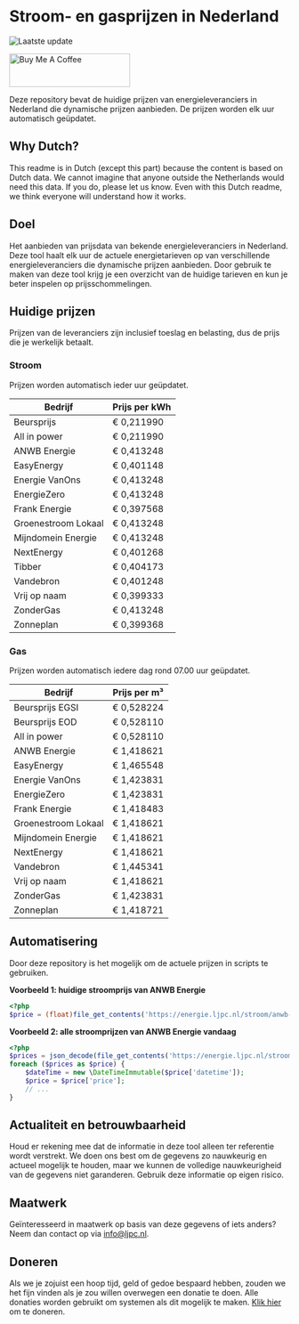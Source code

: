 # Stroom- en gasprijzen in Nederland

![Laatste update](https://img.shields.io/badge/laatste%20update-2025--02--04%2008%3A00%20CET-brightgreen)

<a href="https://www.buymeacoffee.com/Lars-" target="_blank"><img src="https://cdn.buymeacoffee.com/buttons/v2/default-orange.png" alt="Buy Me A Coffee" height="60" style="height: 60px !important;width: 217px !important;" ></a>

Deze repository bevat de huidige prijzen van energieleveranciers in Nederland die dynamische prijzen aanbieden. De prijzen worden elk uur automatisch geüpdatet.

## Why Dutch?

This readme is in Dutch (except this part) because the content is based on Dutch data. We cannot imagine that anyone outside the Netherlands would need this data. If you do, please let us know. Even with this Dutch readme, we think
everyone will understand how it works.

## Doel

Het aanbieden van prijsdata van bekende energieleveranciers in Nederland. Deze tool haalt elk uur de actuele energietarieven op van verschillende energieleveranciers die dynamische prijzen aanbieden. Door gebruik te maken van deze tool
krijg je een overzicht van de huidige tarieven en kun je beter inspelen op prijsschommelingen.

## Huidige prijzen

Prijzen van de leveranciers zijn inclusief toeslag en belasting, dus de prijs die je werkelijk betaalt.

### Stroom

Prijzen worden automatisch ieder uur geüpdatet.

 Bedrijf | Prijs per kWh 
---------|---------------
Beursprijs | € 0,211990
All in power | € 0,211990
ANWB Energie | € 0,413248
EasyEnergy | € 0,401148
Energie VanOns | € 0,413248
EnergieZero | € 0,413248
Frank Energie | € 0,397568
Groenestroom Lokaal | € 0,413248
Mijndomein Energie | € 0,413248
NextEnergy | € 0,401268
Tibber | € 0,404173
Vandebron | € 0,401248
Vrij op naam | € 0,399333
ZonderGas | € 0,413248
Zonneplan | € 0,399368


### Gas

Prijzen worden automatisch iedere dag rond 07.00 uur geüpdatet.

 Bedrijf | Prijs per m³ 
---------|--------------
Beursprijs EGSI | € 0,528224
Beursprijs EOD | € 0,528110
All in power | € 0,528110
ANWB Energie | € 1,418621
EasyEnergy | € 1,465548
Energie VanOns | € 1,423831
EnergieZero | € 1,423831
Frank Energie | € 1,418483
Groenestroom Lokaal | € 1,418621
Mijndomein Energie | € 1,418621
NextEnergy | € 1,418621
Vandebron | € 1,445341
Vrij op naam | € 1,418621
ZonderGas | € 1,423831
Zonneplan | € 1,418721


## Automatisering

Door deze repository is het mogelijk om de actuele prijzen in scripts te gebruiken.

**Voorbeeld 1: huidige stroomprijs van ANWB Energie**

```php
<?php
$price = (float)file_get_contents('https://energie.ljpc.nl/stroom/anwb-energie-nu.txt');

```

**Voorbeeld 2: alle stroomprijzen van ANWB Energie vandaag**

```php
<?php
$prices = json_decode(file_get_contents('https://energie.ljpc.nl/stroom/all-in-power-vandaag.json'),true);
foreach ($prices as $price) {
    $dateTime = new \DateTimeImmutable($price['datetime']);
    $price = $price['price'];
    // ...
}
```

## Actualiteit en betrouwbaarheid

Houd er rekening mee dat de informatie in deze tool alleen ter referentie wordt verstrekt. We doen ons best om de gegevens zo nauwkeurig en actueel mogelijk te houden, maar we kunnen de volledige nauwkeurigheid van de gegevens niet
garanderen. Gebruik deze informatie op eigen risico.

## Maatwerk

Geïnteresseerd in maatwerk op basis van deze gegevens of iets anders? Neem dan contact op
via [info@ljpc.nl](mailto:info@ljpc.nl?subject=Energie%20prijzen).

## Doneren

Als we je zojuist een hoop tijd, geld of gedoe bespaard hebben, zouden we het fijn vinden als je zou willen overwegen een
donatie te doen. Alle donaties worden gebruikt om systemen als dit mogelijk te
maken. [Klik hier](https://www.buymeacoffee.com/Lars-) om te doneren.
